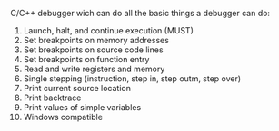 C/C++ debugger wich can do all the basic things a debugger can do:

1. Launch, halt, and continue execution (MUST)
2. Set breakpoints on memory addresses
3. Set breakpoints on source code lines
4. Set breakpoints on function entry
5. Read and write registers and memory
6. Single stepping (instruction, step in, step outm, step over)
7. Print current source location
8. Print backtrace
9. Print values of simple variables
10. Windows compatible
